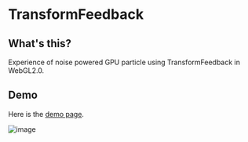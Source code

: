# TransformFeedback

## What's this?

Experience of noise powered GPU particle using TransformFeedback in WebGL2.0.

## Demo

Here is the [demo page](https://tai5863.github.io/StableFluids/).

![image](https://github.com/tai5863/TransformFeedback/blob/master/images/TransformFeedback.gif)
